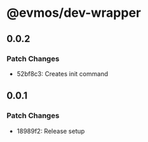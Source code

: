 # @evmos/dev-wrapper

## 0.0.2

### Patch Changes

- 52bf8c3: Creates init command

## 0.0.1

### Patch Changes

- 18989f2: Release setup
